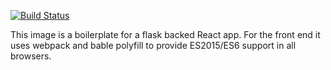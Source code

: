 [![Build Status](https://travis-ci.org/kellyjanderson/react-boilerplate-on-flask.svg?branch=master)](https://travis-ci.org/kellyjanderson/react-boilerplate-on-flask)

This image is a boilerplate for a flask backed React app. For the front end
it uses webpack and bable polyfill to provide ES2015/ES6 support in all browsers.
